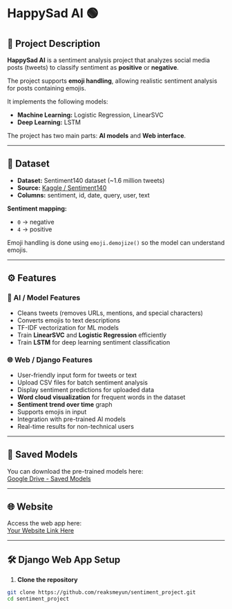 # HappySad AI 🟢

## 📌 Project Description
**HappySad AI** is a sentiment analysis project that analyzes social media posts (tweets) to classify sentiment as **positive** or **negative**.  

The project supports **emoji handling**, allowing realistic sentiment analysis for posts containing emojis.  

It implements the following models:  
- **Machine Learning:** Logistic Regression, LinearSVC  
- **Deep Learning:** LSTM  

The project has two main parts: **AI models** and **Web interface**.

---

## 📂 Dataset
- **Dataset:** Sentiment140 dataset (~1.6 million tweets)  
- **Source:** [Kaggle / Sentiment140](https://www.kaggle.com/datasets/kazanova/sentiment140)  
- **Columns:** sentiment, id, date, query, user, text  

**Sentiment mapping:**  
- `0` → negative  
- `4` → positive  

Emoji handling is done using `emoji.demojize()` so the model can understand emojis.  

---

## ⚙️ Features

### 🤖 AI / Model Features
- Cleans tweets (removes URLs, mentions, and special characters)  
- Converts emojis to text descriptions  
- TF-IDF vectorization for ML models  
- Train **LinearSVC** and **Logistic Regression** efficiently  
- Train **LSTM** for deep learning sentiment classification  

### 🌐 Web / Django Features
- User-friendly input form for tweets or text  
- Upload CSV files for batch sentiment analysis  
- Display sentiment predictions for uploaded data  
- **Word cloud visualization** for frequent words in the dataset  
- **Sentiment trend over time** graph  
- Supports emojis in input  
- Integration with pre-trained AI models  
- Real-time results for non-technical users  

---

## 💾 Saved Models
You can download the pre-trained models here:  
[Google Drive - Saved Models](https://drive.google.com/drive/folders/1lIGeVWsw2qdwA3TkzXVzdtwbwcJa2k-H?usp=sharing)  

---

## 🌐 Website
Access the web app here:  
[Your Website Link Here](https://example.com)  

---

## 🛠️ Django Web App Setup

1. **Clone the repository**  
```bash
git clone https://github.com/reaksmeyun/sentiment_project.git
cd sentiment_project
